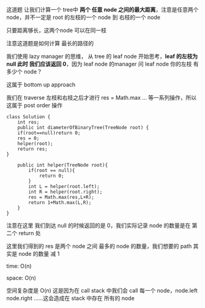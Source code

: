这道题 让我们计算一个 tree中 **两个 任意 node 之间的最大距离**，注意是任意两个 node，并不一定是 root 的左枝的一个 node 到 右枝的一个 node

只要距离够长，这两个node 可以在同一枝

注意这道题是如何计算 最长的路径的

我们使用 lazy manager 的思维， 从 tree 的 leaf node 开始思考，**leaf 的左枝为 null 此时 我们应该返回 0**，因为 leaf node 的manager 问 leaf node 你的左枝 有多少个 node？

这属于 bottom up approach

我们在 traverse 左枝和右枝之后才进行 res = Math.max ... 等一系列操作，所以这属于 post order 操作

    class Solution {
        int res;
        public int diameterOfBinaryTree(TreeNode root) {
        if(root==null)return 0;
        res = 0;
        helper(root);
        return res;
    }
    
        public int helper(TreeNode root){
            if(root == null){
                return 0;
            }
            int L = helper(root.left);
            int R = helper(root.right);
            res = Math.max(res,L+R);
            return 1+Math.max(L,R);
        }
    }

注意在这里 我们到达 null 的时候返回的是 0，我们实际记录 node 的数量是在 第二个 return 处

这里我们得到的 res 是两个 node 之间 最多的 node 的数量，我们想要的 path 其实是 node 的数量 减 1 

time: O(n)

space: O(n)

空间复杂度是 O(n) 这是因为在 call stack 中我们会 call 每一个 node，node.left   node.right ......这会造成在 stack 中存在 所有的 node
